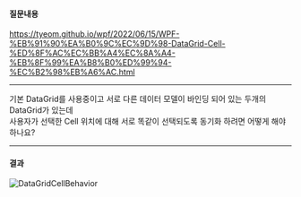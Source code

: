 #### 질문내용

https://tyeom.github.io/wpf/2022/06/15/WPF-%EB%91%90%EA%B0%9C%EC%9D%98-DataGrid-Cell-%ED%8F%AC%EC%BB%A4%EC%8A%A4-%EB%8F%99%EA%B8%B0%ED%99%94-%EC%B2%98%EB%A6%AC.html

***

기본 DataGrid를 사용중이고 서로 다른 데이터 모델이 바인딩 되어 있는 두개의 DataGrid가 있는데<br/>
사용자가 선택한 Cell 위치에 대해 서로 똑같이 선택되도록 동기화 하려면 어떻게 해야 하나요?

***
 
#### 결과
![DataGridCellBehavior](https://user-images.githubusercontent.com/13028129/173709366-27e10030-077e-44a4-bfc1-df09deda77aa.gif)
